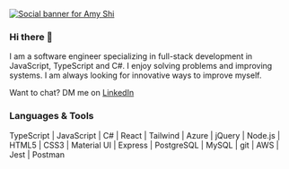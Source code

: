 [![Social banner for Amy Shi](https://i.imgur.com/Lp33WIm.png)](https://www.linkedin.com/in/amy-shi218/)

### Hi there 👋

I am a software engineer specializing in full-stack development in JavaScript, TypeScript and C#. I enjoy solving problems and improving systems. I am always looking for innovative ways to improve myself. 

Want to chat? DM me on [LinkedIn](https://www.linkedin.com/in/amy-shi218/)

### Languages & Tools

TypeScript | JavaScript | C# | React | Tailwind | Azure | jQuery | Node.js | HTML5 | CSS3 | Material UI | Express | PostgreSQL | MySQL | git | AWS | Jest  | Postman  

<!--
**amyshi218/amyshi218** is a ✨ _special_ ✨ repository because its `README.md` (this file) appears on your GitHub profile.

Here are some ideas to get you started:

- 🔭 I’m currently working on ...
- 🌱 I’m currently learning ...
- 👯 I’m looking to collaborate on ...
- 🤔 I’m looking for help with ...
- 💬 Ask me about ...
- 📫 How to reach me: ...
- 😄 Pronouns: ...
- ⚡ Fun fact: ...
-->
